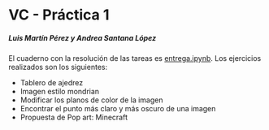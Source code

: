 # VC - Práctica 1
##### Luis Martín Pérez y Andrea Santana López

El cuaderno con la resolución de las tareas es [entrega.ipynb](entrega.ipynb). Los ejercicios realizados son los siguientes:
- Tablero de ajedrez
- Imagen estilo mondrian
- Modificar los planos de color de la imagen
- Encontrar el punto más claro y más oscuro de una imagen
- Propuesta de Pop art: Minecraft
